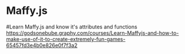 # Maffy.js
#Learn Maffy.js and know it's attributes and functions
https://godsonebube.graphy.com/courses/Learn-Maffyjs-and-how-to-make-use-of-it-to-create-extremely-fun-games-65457fd3e4b0e826e0f7f3a2
